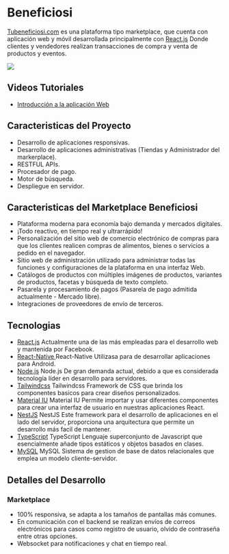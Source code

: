 # Beneficiosi
[Tubeneficiosi.com](http://tubeneficiosi.com/) es una plataforma tipo marketplace, que cuenta con aplicación web y móvil desarrollada principalmente con [React.js](https://es.reactjs.org/) Donde clientes y vendedores realizan transacciones de compra y venta de productos y eventos.

![](https://i.imgur.com/ZPj3gPp.png)

## Videos Tutoriales

* [Introducción a la aplicación Web](https://www.youtube.com/watch?v=TzYGaBXAwQc)

## Caracteristicas del Proyecto

* Desarrollo de aplicaciones responsivas.
* Desarrollo de aplicaciones administrativas (Tiendas y Administrador del markerplace).
* RESTFUL APIs.
* Procesador de pago.
* Motor de búsqueda.
* Despliegue en servidor.

## Caracteristicas del Marketplace Beneficiosi

* Plataforma moderna para economía bajo demanda y mercados digitales.
* ¡Todo reactivo, en tiempo real y ultrarrápido!
* Personalización del sitio web de comercio electrónico de compras para que los clientes realicen compras de alimentos, bienes o servicios a pedido en el navegador.
* Sitio web de administración utilizado para administrar todas las funciones y configuraciones de la plataforma en una interfaz Web.
* Catálogos de productos con múltiples imágenes de productos, variantes de productos, facetas y búsqueda de texto completo.
* Pasarela y procesamiento de pagos (Pasarela de pago admitida actualmente - Mercado libre).
* Integraciones de proveedores de envío de terceros.

## Tecnologias

* [React.js](https://es.reactjs.org/) Actualmente una de las más empleadas para el desarrollo web y mantenida por Facebook.
* [React-Native ](https://reactnative.dev/) React-Native Utilizasa para de desarrollar aplicaciones para Android.
* [Node.js](https://github.com/Tecsoess/Node/wiki) Node.js De gran demanda actual, debido a que es considerada tecnología líder en desarrollo para servidores.
* [Tailwindcss](https://tailwindcss.com/) Tailwindcss Framework de CSS que brinda los componentes basicos para crear diseños personalizados.
* [Material IU](https://mui.com/) Material IU Permite importar y usar diferentes componentes para crear una interfaz de usuario en nuestras aplicaciones React.
* [NestJS](https://github.com/Tecsoess/NEST.JS) NestJS Este framework para el desarrollo de aplicaciones en el lado del servidor, proporciona una arquitectura que permite un desarrollo más facil de mantener.
* [TypeScript]([https://github.com/Tecsoess/Typescript](https://github.com/Tecsoess/Typescript)) TypeScript Lenguaje superconjunto de Javascript que esencialmente añade tipos estáticos y objetos basados en clases.
* [MySQL](https://www.mysql.com/) MySQL Sistema de gestion de base de datos relacionales que emplea un modelo cliente-servidor.

## Detalles del Desarrollo

### Marketplace

* 100% responsiva, se adapta a los tamaños de pantallas más comunes.
* En comunicación con el backend se realizan envíos de correos electrónicos para casos como registro de usuario, olvido de contraseña entre otras opciones.
* Websocket para notificaciones y chat en tiempo real.










